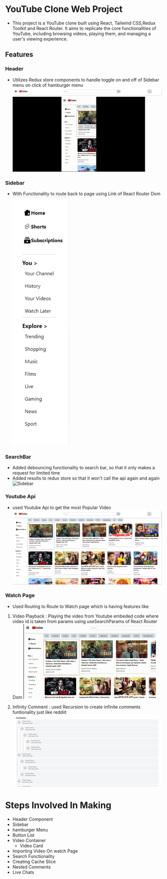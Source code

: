 # YouTube Clone Web Project
- This project is a YouTube clone built using React, Tailwind CSS,Redux Toolkit and React Router. It aims to replicate the core functionalities of YouTube, including browsing videos, playing them, and managing a user's viewing experience.

## Features

### Header
- Utilizes Redux store components to handle toggle on and off of Sidebar menu on click of hamburger menu
![Header](./For%20Readme/Screenshot%202024-04-09%20142450.png)
![Humburger Menu](./For%20Readme/Toggle.gif)

### Sidebar 
- With Functionality to route back to page using Link of React Router Dom
![Sidebar](./For%20Readme/Screenshot%202024-04-09%20142701.png)

### SearchBar 
- Added debouncing functionality to search bar, so that it only makes a request for limited time 
- Added results to redux store so that it won't call the api again and again
![Sidebar](./For%20Readme/Search.gif)

### Youtube Api 
- used Youtube Api to get the most Popular Video
![MainContainer](./For%20Readme/Screenshot%202024-04-09%20143452.png)

### Watch Page 
- Used Routing to Route to Watch page which is having features like 

1. Video Playback : Playing the video from Youtube embeded code where video id is taken from params using useSearchParams of React Router Dom
![YTVideo](./For%20Readme/VideoYt.gif)

2. Infinity Comment : used Recursion to create infinite comments funtionality just like reddiit
![Infinity Comment](./For%20Readme/Screenshot%202024-04-09%20160116.png)













# Steps Involved In Making
- Header Component
- Sidebar
- hamburger Menu
- Button List
- Video Container   
    - Video Card
- Importing Video On watch Page 
- Search Functionality
- Creating Cache Slice
- Nested Comments
- Live Chats
